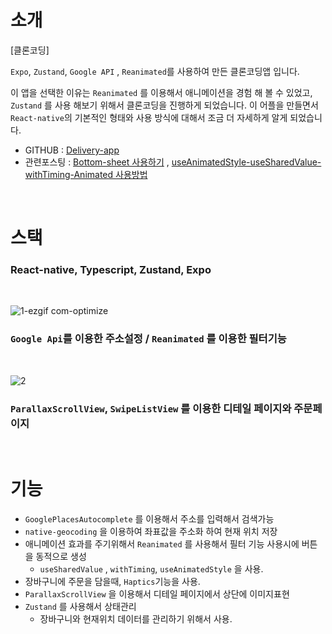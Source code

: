 
# 소개

 

[클론코딩]

`Expo`, `Zustand`, `Google API` , `Reanimated`를 사용하여 만든 클론코딩앱 입니다.

이 앱을 선택한 이유는 `Reanimated` 를 이용해서 애니메이션을 경험 해 볼 수 있었고, `Zustand` 를 사용 해보기 위해서 클론코딩을 진행하게 되었습니다. 이 어플을 만들면서 `React-native`의 기본적인 형태와 사용 방식에 대해서 조금 더 자세하게 알게 되었습니다.

- GITHUB : [Delivery-app](https://github.com/hyubbb/rn-delivery-app)
- 관련포스팅 : [Bottom-sheet 사용하기](https://velog.io/@hyubbb/bottom-sheet) , [useAnimatedStyle-useSharedValue-withTiming-Animated 사용방법](https://velog.io/@hyubbb/useAnimatedStyle-useSharedValue-withTiming-Animated)

<br>

# 스택

### React-native, Typescript, Zustand, Expo

<br>


![1-ezgif com-optimize](https://github.com/hyubbb/rn-delivery-app/assets/32926006/5915c062-5048-4f91-a4fb-372f27a1b92b)

### `Google Api`를 이용한 주소설정 / `Reanimated` 를 이용한 필터기능

<br>

![2](https://github.com/hyubbb/rn-delivery-app/assets/32926006/7004ced8-ae71-4719-8e41-cc5a4ee1e66c)

### `ParallaxScrollView`, `SwipeListView` 를 이용한 디테일 페이지와 주문페이지

<br>

# 기능
 

- `GooglePlacesAutocomplete` 를 이용해서 주소를 입력해서 검색가능
- `native-geocoding` 을 이용하여 좌표값을 주소화 하여 현재 위치 저장
- 애니메이션 효과를 주기위해서 `Reanimated` 를 사용해서 필터 기능 사용시에 버튼을 동적으로 생성
    - `useSharedValue` , `withTiming`, `useAnimatedStyle` 을 사용.
- 장바구니에 주문을 담을때, `Haptics`기능을 사용.
- `ParallaxScrollView` 을 이용해서 디테일 페이지에서 상단에 이미지표현
- `Zustand` 를 사용해서 상태관리
    - 장바구니와 현재위치 데이터를 관리하기 위해서 사용.
